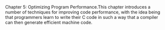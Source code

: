 Chapter 5: Optimizing Program Performance.This chapter introduces a number of techniques for improving code performance, with the idea being that programmers learn to write their C code in such a way that a compiler can then generate efficient machine code.
